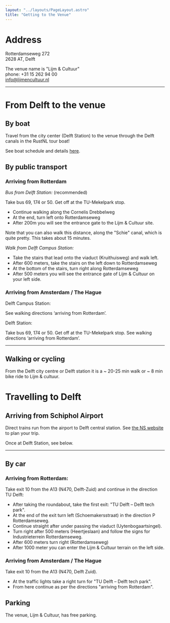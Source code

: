```yaml
---
layout: "../layouts/PageLayout.astro"
title: "Getting to the Venue"
---
```


# Address

Rotterdamseweg 272<br />
2628 AT, Delft

The venue name is "Lijm & Cultuur"<br />
phone: +31 15 262 94 00<br />
info@lijmencultuur.nl

<hr>

# From Delft to the venue

## By boat

Travel from the city center (Delft Station) to the venue through the Delft canals in the RustNL tour
boat!

See boat schedule and details <a href="/boat">here</a>.

## By public transport

### Arriving from Rotterdam

*Bus from Delft Station:* (recommended)

Take bus 69, 174 or 50. Get off at the TU-Mekelpark stop. 

* Continue walking along the Cornelis Drebbelweg
* At the end, turn left onto Rotterdamseweg
* After 200m you will see the entrance gate to the Lijm & Cultuur site.

Note that you can also walk this distance, along the "Schie" canal, which is quite pretty. This takes about 15 minutes.

*Walk from Delft Campus Station:*

* Take the stairs that lead onto the viaduct (Kruithuisweg) and walk left.
* After 600 meters, take the stairs on the left down to Rotterdamseweg
* At the bottom of the stairs, turn right along Rotterdamseweg
* After 500 meters you will see the entrance gate of Lijm & Cultuur on your left side.

### Arriving from Amsterdam / The Hague

Delft Campus Station:

See walking directions ‘arriving from Rotterdam’.

Delft Station:

Take bus 69, 174 or 50. Get off at the TU-Mekelpark stop.
See walking directions ‘arriving from Rotterdam’.

<hr>

##  Walking or cycling

From the Delft city centre or Delft station it is a ~ 20-25 min walk or ~ 8 min bike ride to Lijm & cultuur.

# Travelling to Delft

## Arriving from Schiphol Airport

Direct trains run from the airport to Delft central station.
See <a href="https://www.ns.nl/en">the NS website</a> to plan your trip.

Once at Delft Station, see below.

<hr>

## By car

### Arriving from Rotterdam:

Take exit 10 from the A13 (N470, Delft-Zuid) and continue in the direction TU Delft:

* After taking the roundabout, take the first exit: "TU Delft – Delft tech park".
* At the end of the exit turn left (Schoemakersstraat) in the direction P Rotterdamseweg.
* Continue straight after under passing the viaduct (Uytenbogaartsingel).
* Turn right after 500 meters (Heertjeslaan) and follow the signs for Industrieterrein Rotterdamseweg.
* After 600 meters turn right (Rotterdamseweg)
* After 1000 meter you can enter the Lijm & Cultuur terrain on the left side.

### Arriving from Amsterdam / The Hague 

Take exit 10 from the A13 (N470, Delft Zuid).

* At the traffic lights take a right turn for "TU Delft – Delft tech park".
* From here continue as per the directions "arriving from Rotterdam".

## Parking

The venue, Lijm & Cultuur, has free parking.